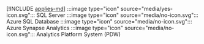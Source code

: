 [!INCLUDE [applies-md](applies-md.md)] :::image type="icon" source="media/yes-icon.svg"::: SQL Server :::image type="icon" source="media/no-icon.svg"::: Azure SQL Database :::image type="icon" source="media/no-icon.svg"::: Azure Synapse Analytics :::image type="icon" source="media/no-icon.svg"::: Analytics Platform System (PDW)

